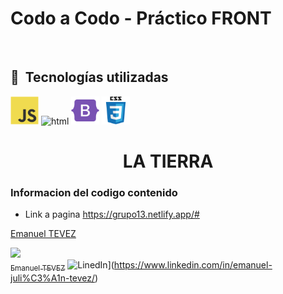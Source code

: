 # Codo a Codo - Práctico FRONT

<br>  

<h2> 🚀 &nbsp;Tecnologías utilizadas</h2>
<p align="left">

<img src="https://raw.githubusercontent.com/devicons/devicon/master/icons/javascript/javascript-original.svg" alt="javascript" width="45" height="45" />
<img src="https://cdn.jsdelivr.net/gh/devicons/devicon/icons/html5/html5-original.svg" alt="html" width="45" height="45"/>
<img src="https://raw.githubusercontent.com/devicons/devicon/master/icons/bootstrap/bootstrap-plain.svg" alt="bootstrap" width="45" height="45" />
<img src="https://raw.githubusercontent.com/devicons/devicon/master/icons/css3/css3-original-wordmark.svg" alt="css3" width="45" height="45" />


<h1 align="center">
    LA TIERRA
</h1>

### Informacion del codigo contenido
- Link a pagina https://grupo13.netlify.app/#

[Emanuel TEVEZ](https://www.linkedin.com/in/emanuel-juli%C3%A1n-tevez/)

[<img src="https://logodownload.org/wp-content/uploads/2019/03/linkedin-logo-6.png" width=50><br><sub>Emanuel TEVEZ</sub>](https://github.com/ematevez)
![LinedIn](https://logodownload.org/wp-content/uploads/2019/03/linkedin-logo-6.png)](https://www.linkedin.com/in/emanuel-juli%C3%A1n-tevez/)
